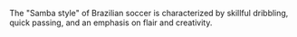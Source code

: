 The "Samba style" of Brazilian soccer is characterized by skillful dribbling, quick passing, and an emphasis on flair and creativity.
